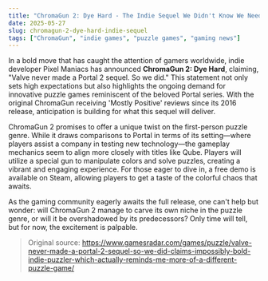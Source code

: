 ```yaml
---
title: "ChromaGun 2: Dye Hard - The Indie Sequel We Didn't Know We Needed"
date: 2025-05-27
slug: chromagun-2-dye-hard-indie-sequel
tags: ["ChromaGun", "indie games", "puzzle games", "gaming news"]
---
```


In a bold move that has caught the attention of gamers worldwide, indie developer Pixel Maniacs has announced **ChromaGun 2: Dye Hard**, claiming, "Valve never made a Portal 2 sequel. So we did." This statement not only sets high expectations but also highlights the ongoing demand for innovative puzzle games reminiscent of the beloved Portal series. With the original ChromaGun receiving 'Mostly Positive' reviews since its 2016 release, anticipation is building for what this sequel will deliver.

ChromaGun 2 promises to offer a unique twist on the first-person puzzle genre. While it draws comparisons to Portal in terms of its setting—where players assist a company in testing new technology—the gameplay mechanics seem to align more closely with titles like Qube. Players will utilize a special gun to manipulate colors and solve puzzles, creating a vibrant and engaging experience. For those eager to dive in, a free demo is available on Steam, allowing players to get a taste of the colorful chaos that awaits.

As the gaming community eagerly awaits the full release, one can't help but wonder: will ChromaGun 2 manage to carve its own niche in the puzzle genre, or will it be overshadowed by its predecessors? Only time will tell, but for now, the excitement is palpable.

> Original source: https://www.gamesradar.com/games/puzzle/valve-never-made-a-portal-2-sequel-so-we-did-claims-impossibly-bold-indie-puzzler-which-actually-reminds-me-more-of-a-different-puzzle-game/